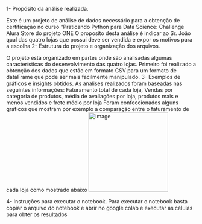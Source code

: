 1-	Propósito da análise realizada.<p>
Este é um projeto de análise de dados necessário para a obtenção de certificação no curso “Praticando Python para Data Science: Challenge Alura Store do projeto ONE 
O proposito desta análise é indicar ao Sr. João qual das quatro lojas que possui deve ser vendida e expor os motivos para a escolha
2-	Estrutura do projeto e organização dos arquivos.<p>
O projeto está organizado em partes onde são analisadas algumas características do desenvolvimento das quatro lojas. Primeiro foi realizado a obtenção dos dados que estão em formato CSV para um formato de dataFrame  que pode ser mais facilmente manipulado.
3-	Exemplos de gráficos e insights obtidos.
As analises realizados foram baseadas nas seguintes informações: Faturamento total de cada loja,  Vendas por categoria de produtos, média de avaliações por loja, produtos mais e menos vendidos e frete médio por loja
Foram confeccionados alguns gráficos que mostram por exemplo a comparação entre o faturamento de cada loja como mostrado abaixo
 <img width="211" height="211" alt="image" src="https://github.com/user-attachments/assets/307baaa3-45c7-4b00-bbb8-0b2028c4049a" />

4-	Instruções para executar o notebook.
Para executar o notebook basta copiar o arquivo do notebook e abrir no google colab e executar as células para obter os resultados 
